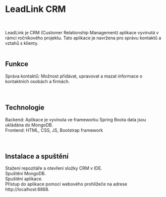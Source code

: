 # LeadLink CRM

</br>

LeadLink je CRM (Customer Relationship Management) aplikace vyvinutá v rámci ročníkového projektu. Tato aplikace je navržena pro správu kontaktů a vztahů s klienty. </br>
</br>

## Funkce
Správa kontaktů: Možnost přidávat, upravovat a mazat informace o kontaktních osobách a firmách. </br>
</br>
</br>

## Technologie
Backend: Aplikace je vyvinuta ve frameworku Spring Boota data jsou ukládána do MongoDB. </br>
Frontend: HTML, CSS, JS, Bootstrap framework </br>
</br>
</br>

## Instalace a spuštění
Stažení repozitáře a otevření složky CRM v IDE. </br>
Spuštění MongoDB. </br>
Spuštění aplikace. </br>
Přístup do aplikace pomocí webového prohlížeče na adrese http://localhost:8888. </br>

